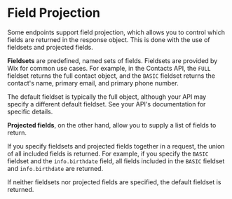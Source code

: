 # Field Projection

Some endpoints support field projection,
which allows you to control which fields are returned in the response object.
This is done with the use of fieldsets and projected fields.

**Fieldsets** are predefined, named sets of fields.
Fieldsets are provided by Wix for common use cases.
For example, in the Contacts API,
the `FULL` fieldset returns the full contact object,
and the `BASIC` fieldset returns
the contact's name, primary email, and primary phone number.

The default fieldset is typically the full object,
although your API may specify a different default fieldset.
See your API's documentation for specific details.

**Projected fields**, on the other hand,
allow you to supply a list of fields to return.

If you specify fieldsets and projected fields together in a request,
the union of all included fields is returned.
For example, if you specify the `BASIC` fieldset and the `info.birthdate` field,
all fields included in the `BASIC` fieldset and `info.birthdate` are returned.

If neither fieldsets nor projected fields are specified,
the default fieldset is returned.

